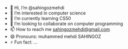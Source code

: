 - 👋 Hi, I’m @sahingozmehdi
- 👀 I’m interested in computer science
- 🌱 I’m currently learning CS50
- 💞️ I’m looking to collaborate on computer programming
- 📫 How to reach me sahingozmehdi@gmail.com
- 😄 Pronouns: muhammed mehdi SAHINGOZ
- ⚡ Fun fact: ...

<!---
sahingozmehdi/sahingozmehdi is a ✨ special ✨ repository because its `README.md` (this file) appears on your GitHub profile.
You can click the Preview link to take a look at your changes.
--->
